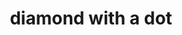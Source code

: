 ---
layout: smileys&emotion
title: diamond with a dot
emoji: diamond_with_a_dot
permalink: 💠.html
image: assets/img/3moji/diamond_with_a_dot.png
---